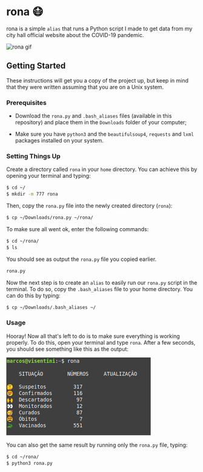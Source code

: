 # rona :mask:

rona is a simple `alias` that runs a Python script I made to get data from my city hall official website about the COVID-19 pandemic.

![rona gif](https://media.giphy.com/media/yUaJUZ9Z3HCe1SqQK0/giphy.gif)

## Getting Started

These instructions will get you a copy of the project up, but keep in mind that they were written assuming that you are on a Unix system.

### Prerequisites

- Download the `rona.py` and `.bash_aliases` files (available in this repository) and place them in the `Downloads` folder of your computer;

- Make sure you have `python3` and the `beautifulsoup4`, `requests` and `lxml` packages installed on your system.

### Setting Things Up

Create a directory called `rona` in your `home` directory. You can achieve this by opening your terminal and typing:

```bash
$ cd ~/
$ mkdir -m 777 rona
```

Then, copy the `rona.py` file into the newly created directory (`rona`):

```bash
$ cp ~/Downloads/rona.py ~/rona/
```

 To make sure all went ok, enter the following commands:

```bash
$ cd ~/rona/
$ ls 
```

You should see as output the `rona.py` file you copied earlier.

```bash
rona.py
```

Now the next step is to create an `alias` to easily run our `rona.py` script in the terminal. To do so, copy the `.bash_aliases` file to your home directory. You can do this by typing:

```bash
$ cp ~/Downloads/.bash_aliases ~/
```

### Usage

Hooray! Now all that's left to do is to make sure everything is working properly. To do this, open your terminal and type `rona`. After a few seconds, you should see something like this as the output:

![rona screenshot](img/rona.png)

You can also get the same result by running only the `rona.py` file, typing:

```bash
$ cd ~/rona/
$ python3 rona.py 
```
